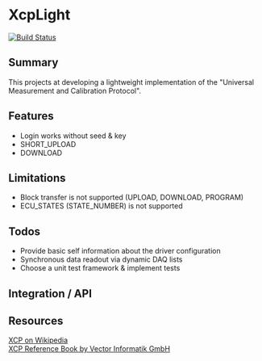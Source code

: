 # XcpLight
[![Build Status](https://travis-ci.org/farrrb/XcpLight.svg?branch=master)](https://travis-ci.org/farrrb/XcpLight)

## Summary
This projects at developing a lightweight implementation of the "Universal Measurement and Calibration Protocol". 

## Features
- Login works without seed & key
- SHORT_UPLOAD
- DOWNLOAD

## Limitations
- Block transfer is not supported (UPLOAD, DOWNLOAD, PROGRAM)
- ECU_STATES (STATE_NUMBER) is not supported

## Todos
- Provide basic self information about the driver configuration
- Synchronous data readout via dynamic DAQ lists
- Choose a unit test framework & implement tests

## Integration / API

## Resources
[XCP on Wikipedia](https://en.wikipedia.org/wiki/XCP_(protocol))   
[XCP Reference Book by Vector Informatik GmbH](http://vector.com/portal/medien/solutions_for/xcp/XCP_ReferenceBook_V1.0_EN.pdf)   
